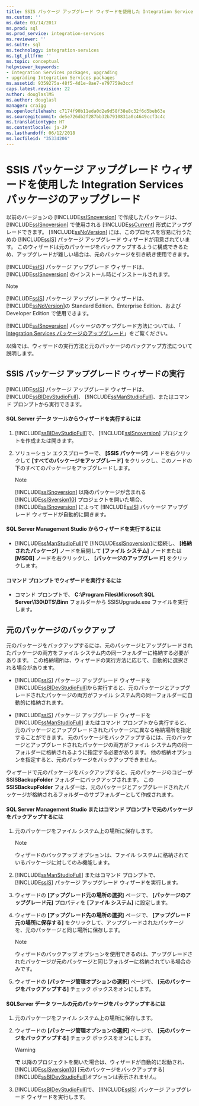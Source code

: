 ```yaml
---
title: SSIS パッケージ アップグレード ウィザードを使用した Integration Services パッケージのアップグレード | Microsoft Docs
ms.custom: ''
ms.date: 03/14/2017
ms.prod: sql
ms.prod_service: integration-services
ms.reviewer: ''
ms.suite: sql
ms.technology: integration-services
ms.tgt_pltfrm: ''
ms.topic: conceptual
helpviewer_keywords:
- Integration Services packages, upgrading
- upgrading Integration Services packages
ms.assetid: 9359275a-48f5-4d1e-8ae7-e797759e3ccf
caps.latest.revision: 22
author: douglaslMS
ms.author: douglasl
manager: craigg
ms.openlocfilehash: c7174f90b11eda0d2e9d58f38e8c32f6d5beb63e
ms.sourcegitcommit: de5e726db2f287bb32b7910831a0c4649ccf3c4c
ms.translationtype: HT
ms.contentlocale: ja-JP
ms.lasthandoff: 06/12/2018
ms.locfileid: "35334206"
---
```

# <a name="upgrade-integration-services-packages-using-the-ssis-package-upgrade-wizard"></a>SSIS パッケージ アップグレード ウィザードを使用した Integration Services パッケージのアップグレード
  以前のバージョンの [!INCLUDE[ssISnoversion](../../includes/ssisnoversion-md.md)] で作成したパッケージは、 [!INCLUDE[ssISnoversion](../../includes/ssisnoversion-md.md)] で使用される [!INCLUDE[ssCurrent](../../includes/sscurrent-md.md)] 形式にアップグレードできます。 [!INCLUDE[ssNoVersion](../../includes/ssnoversion-md.md)] には、このプロセスを容易に行うための [!INCLUDE[ssIS](../../includes/ssis-md.md)] パッケージ アップグレード ウィザードが用意されています。 このウィザードは元のパッケージをバックアップするように構成できるため、アップグレードが難しい場合は、元のパッケージを引き続き使用できます。  
  
 [!INCLUDE[ssIS](../../includes/ssis-md.md)] パッケージ アップグレード ウィザードは、 [!INCLUDE[ssISnoversion](../../includes/ssisnoversion-md.md)] のインストール時にインストールされます。  
  
> [!NOTE]  
>  [!INCLUDE[ssIS](../../includes/ssis-md.md)] パッケージ アップグレード ウィザードは、 [!INCLUDE[ssNoVersion](../../includes/ssnoversion-md.md)]の Standard Edition、Enterprise Edition、および Developer Edition で使用できます。  
  
 [!INCLUDE[ssISnoversion](../../includes/ssisnoversion-md.md)] パッケージのアップグレード方法については、「 [Integration Services パッケージのアップグレード](../../integration-services/install-windows/upgrade-integration-services-packages.md)」をご覧ください。  
  
 以降では、ウィザードの実行方法と元のパッケージのバックアップ方法について説明します。  
  
## <a name="running-the-ssis-package-upgrade-wizard"></a>SSIS パッケージ アップグレード ウィザードの実行  
 [!INCLUDE[ssIS](../../includes/ssis-md.md)] パッケージ アップグレード ウィザードは、 [!INCLUDE[ssBIDevStudioFull](../../includes/ssbidevstudiofull-md.md)]、 [!INCLUDE[ssManStudioFull](../../includes/ssmanstudiofull-md.md)]、またはコマンド プロンプトから実行できます。  
  
#### <a name="to-run-the-wizard-from-sql-server-data-tools"></a>SQL Server データ ツールからウィザードを実行するには  
  
1.  [!INCLUDE[ssBIDevStudioFull](../../includes/ssbidevstudiofull-md.md)]で、 [!INCLUDE[ssISnoversion](../../includes/ssisnoversion-md.md)] プロジェクトを作成または開きます。  
  
2.  ソリューション エクスプローラーで、 **[SSIS パッケージ]** ノードを右クリックして **[すべてのパッケージをアップグレード]** をクリックし、このノードの下のすべてのパッケージをアップグレードします。  
  
    > [!NOTE]  
    >  [!INCLUDE[ssISnoversion](../../includes/ssisnoversion-md.md)] 以降のパッケージが含まれる [!INCLUDE[ssISversion10](../../includes/ssisversion10-md.md)] プロジェクトを開いた場合、 [!INCLUDE[ssISnoversion](../../includes/ssisnoversion-md.md)] によって [!INCLUDE[ssIS](../../includes/ssis-md.md)] パッケージ アップグレード ウィザードが自動的に開きます。  
  
#### <a name="to-run-the-wizard-from-sql-server-management-studio"></a>SQL Server Management Studio からウィザードを実行するには  
  
-   [!INCLUDE[ssManStudioFull](../../includes/ssmanstudiofull-md.md)]で [!INCLUDE[ssISnoversion](../../includes/ssisnoversion-md.md)]に接続し、 **[格納されたパッケージ]** ノードを展開して **[ファイル システム]** ノードまたは **[MSDB]** ノードを右クリックし、 **[パッケージのアップグレード]** をクリックします。  
  
#### <a name="to-run-the-wizard-at-the-command-prompt"></a>コマンド プロンプトでウィザードを実行するには  
  
-   コマンド プロンプトで、 **C:\Program Files\Microsoft SQL Server\130\DTS\Binn** フォルダーから SSISUpgrade.exe ファイルを実行します。  
  
## <a name="backing-up-the-original-packages"></a>元のパッケージのバックアップ  
 元のパッケージをバックアップするには、元のパッケージとアップグレードされたパッケージの両方をファイル システム内の同一フォルダーに格納する必要があります。 この格納場所は、ウィザードの実行方法に応じて、自動的に選択される場合があります。  
  
-   [!INCLUDE[ssIS](../../includes/ssis-md.md)] パッケージ アップグレード ウィザードを [!INCLUDE[ssBIDevStudioFull](../../includes/ssbidevstudiofull-md.md)]から実行すると、元のパッケージとアップグレードされたパッケージの両方がファイル システム内の同一フォルダーに自動的に格納されます。  
  
-   [!INCLUDE[ssIS](../../includes/ssis-md.md)] パッケージ アップグレード ウィザードを [!INCLUDE[ssManStudioFull](../../includes/ssmanstudiofull-md.md)] またはコマンド プロンプトから実行すると、元のパッケージとアップグレードされたパッケージに異なる格納場所を指定することができます。 元のパッケージをバックアップするには、元のパッケージとアップグレードされたパッケージの両方がファイル システム内の同一フォルダーに格納されるように指定する必要があります。 他の格納オプションを指定すると、元のパッケージをバックアップできません。  
  
 ウィザードで元のパッケージをバックアップすると、元のパッケージのコピーが **SSISBackupFolder** フォルダーにバックアップされます。 この **SSISBackupFolder** フォルダーは、元のパッケージとアップグレードされたパッケージが格納されるフォルダーのサブフォルダーとして作成されます。  
  
#### <a name="to-back-up-the-original-packages-in-sql-server-management-studio-or-at-the-command-prompt"></a>SQL Server Management Studio またはコマンド プロンプトで元のパッケージをバックアップするには  
  
1.  元のパッケージをファイル システム上の場所に保存します。  
  
    > [!NOTE]  
    >  ウィザードのバックアップ オプションは、ファイル システムに格納されているパッケージに対してのみ機能します。  
  
2.  [!INCLUDE[ssManStudioFull](../../includes/ssmanstudiofull-md.md)] またはコマンド プロンプトで、 [!INCLUDE[ssIS](../../includes/ssis-md.md)] パッケージ アップグレード ウィザードを実行します。  
  
3.  ウィザードの **[アップグレード元の場所の選択]** ページで、 **[パッケージのアップグレード元]** プロパティを **[ファイル システム]** に設定します。  
  
4.  ウィザードの **[アップグレード先の場所の選択]** ページで、 **[アップグレード元の場所に保存する]** をクリックして、アップグレードされたパッケージを、元のパッケージと同じ場所に保存します。  
  
    > [!NOTE]  
    >  ウィザードのバックアップ オプションを使用できるのは、アップグレードされたパッケージが元のパッケージと同じフォルダーに格納されている場合のみです。  
  
5.  ウィザードの **[パッケージ管理オプションの選択]** ページで、 **[元のパッケージをバックアップする]** チェック ボックスをオンにします。  
  
#### <a name="to-back-up-the-original-packages-in-sql-server-data-tools"></a>SQLServer データ ツールの元のパッケージをバックアップするには  
  
1.  元のパッケージをファイル システム上の場所に保存します。  
  
2.  ウィザードの **[パッケージ管理オプションの選択]** ページで、 **[元のパッケージをバックアップする]** チェック ボックスをオンにします。  
  
    > [!WARNING]  
    >  **で** 以降のプロジェクトを開いた場合は、ウィザードが自動的に起動され、 [!INCLUDE[ssISversion10](../../includes/ssisversion10-md.md)] [元のパッケージをバックアップする] [!INCLUDE[ssBIDevStudioFull](../../includes/ssbidevstudiofull-md.md)]オプションは表示されません。  
  
3.  [!INCLUDE[ssBIDevStudioFull](../../includes/ssbidevstudiofull-md.md)]で、 [!INCLUDE[ssIS](../../includes/ssis-md.md)] パッケージ アップグレード ウィザードを実行します。  
  
  
